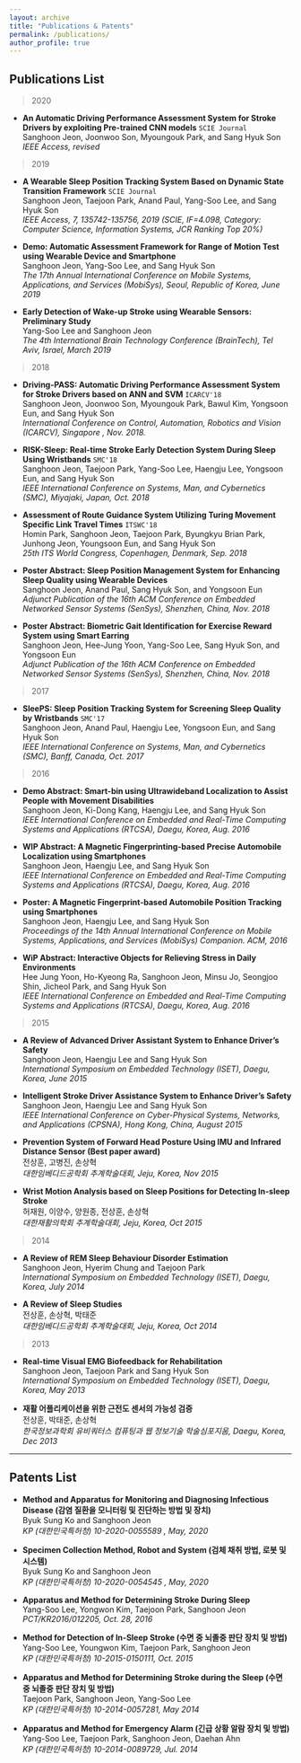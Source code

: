```yaml
---
layout: archive
title: "Publications & Patents"
permalink: /publications/
author_profile: true
---
```


## Publications List
>2020

* **An Automatic Driving Performance Assessment System for Stroke Drivers by exploiting Pre-trained CNN models** `SCIE Journal` <br>
Sanghoon Jeon, Joonwoo Son, Myoungouk Park, and Sang Hyuk Son<br>
_IEEE Access, revised_

>2019

* **A Wearable Sleep Position Tracking System Based on Dynamic State Transition Framework** `SCIE Journal`<br>
Sanghoon Jeon, Taejoon Park, Anand Paul, Yang-Soo Lee, and Sang Hyuk Son<br>
_IEEE Access, 7, 135742-135756, 2019 (SCIE, IF=4.098, Category: Computer Science, Information Systems, JCR Ranking  Top 20%)_

* **Demo: Automatic Assessment Framework for Range of Motion Test using Wearable Device and Smartphone**<br>
 Sanghoon Jeon, Yang-Soo Lee, and Sang Hyuk Son<br>
 _The 17th Annual International Conference on Mobile Systems, Applications, and Services (MobiSys), Seoul, Republic of Korea, June 2019_

* **Early Detection of Wake-up Stroke using Wearable Sensors: Preliminary Study**<br>
Yang-Soo Lee and Sanghoon Jeon<br>
_The 4th International Brain Technology Conference (BrainTech), Tel Aviv, Israel, March 2019_

>2018

* **Driving-PASS: Automatic Driving Performance Assessment System for Stroke Drivers based on ANN and SVM** `ICARCV'18`<br>
    Sanghoon Jeon, Joonwoo Son, Myoungouk Park, Bawul Kim, Yongsoon Eun, and Sang Hyuk Son<br>
    _International Conference on Control, Automation, Robotics and Vision  (ICARCV), Singapore , Nov. 2018._  

* **RISK-Sleep: Real-time Stroke Early Detection System During Sleep Using Wristbands** `SMC'18` <br>
Sanghoon Jeon, Taejoon Park, Yang-Soo Lee, Haengju Lee, Yongsoon Eun, and Sang Hyuk Son<br>
_IEEE International Conference on Systems, Man, and Cybernetics (SMC), Miyajaki, Japan, Oct. 2018_

* **Assessment of Route Guidance System Utilizing Turing Movement Specific Link Travel Times** `ITSWC'18`<br>
Homin Park, Sanghoon Jeon, Taejoon Park, Byungkyu Brian Park, Junhong Jeon, Youngsoon Eun, and Sang Hyuk Son<br>
_25th ITS World Congress, Copenhagen, Denmark, Sep. 2018_

* **Poster Abstract: Sleep Position Management System for Enhancing Sleep Quality using Wearable Devices**<br>
Sanghoon Jeon, Anand Paul, Sang Hyuk Son, and Yongsoon Eun<br>
_Adjunct Publication of the 16th ACM Conference on Embedded Networked Sensor Systems (SenSys), Shenzhen, China, Nov. 2018_

* **Poster Abstract: Biometric Gait Identification for Exercise Reward System using Smart Earring**<br>
Sanghoon Jeon, Hee-Jung Yoon, Yang-Soo Lee, Sang Hyuk Son, and Yongsoon Eun<br>
_Adjunct Publication of the 16th ACM Conference on Embedded Networked Sensor Systems (SenSys), Shenzhen, China, Nov. 2018_

>2017

* **SleePS: Sleep Position Tracking System for Screening Sleep Quality by Wristbands** `SMC'17` <br>
  Sanghoon Jeon, Anand Paul, Haengju Lee, Yongsoon Eun, and Sang Hyuk Son<br>
_IEEE International Conference on Systems, Man, and Cybernetics (SMC), Banff, Canada, Oct. 2017_

>2016

* **Demo Abstract: Smart-bin using Ultrawideband Localization to Assist People with Movement Disabilities**<br>
Sanghoon Jeon, Ki-Dong Kang, Haengju Lee, and Sang Hyuk Son<br>
_IEEE International Conference on Embedded and Real-Time Computing Systems and Applications (RTCSA), Daegu, Korea, Aug. 2016_

* **WIP Abstract: A Magnetic Fingerprinting-based Precise Automobile Localization using Smartphones**<br>
Sanghoon Jeon, Haengju Lee, and Sang Hyuk Son<br>
_IEEE International Conference on Embedded and Real-Time Computing Systems and Applications (RTCSA), Daegu, Korea, Aug. 2016_

* **Poster: A Magnetic Fingerprint-based Automobile Position Tracking using Smartphones**<br>
Sanghoon Jeon, Haengju Lee, and Sang Hyuk Son<br>
_Proceedings of the 14th Annual International Conference on Mobile Systems, Applications, and Services (MobiSys) Companion. ACM, 2016_

* **WiP Abstract: Interactive Objects for Relieving Stress in Daily Environments**<br>
Hee Jung Yoon, Ho-Kyeong Ra, Sanghoon Jeon, Minsu Jo, Seongjoo Shin, Jicheol Park, and Sang Hyuk Son<br>
_IEEE International Conference on Embedded and Real-Time Computing Systems and Applications (RTCSA), Daegu, Korea, Aug. 2016_

>2015

* **A Review of Advanced Driver Assistant System to Enhance Driver’s Safety**<br>
Sanghoon Jeon, Haengju Lee and Sang Hyuk Son<br>
_International Symposium on Embedded Technology (ISET), Daegu, Korea, June 2015_

* **Intelligent Stroke Driver Assistance System to Enhance Driver’s Safety**<br>
Sanghoon Jeon, Haengju Lee and Sang Hyuk Son<br>
_IEEE International Conference on Cyber-Physical Systems, Networks, and Applications (CPSNA), Hong Kong, China, August 2015_

* **Prevention System of Forward Head Posture Using IMU and Infrared Distance Sensor (Best paper award)**<br>
전상훈, 고병진, 손상혁<br>
_대한임베디드공학회 추계학술대회, Jeju, Korea, Nov 2015_

* **Wrist Motion Analysis based on Sleep Positions for Detecting In-sleep Stroke**<br>
허재원, 이양수, 양원종, 전상훈, 손상혁<br>
_대한재활의학회 추계학술대회, Jeju, Korea, Oct 2015_

>2014

* **A Review of REM Sleep Behaviour Disorder Estimation**<br>
Sanghoon Jeon, Hyerim Chung and Taejoon Park<br>
_International Symposium on Embedded Technology (ISET), Daegu, Korea, July 2014_

* **A Review of Sleep Studies**<br>
전상훈, 손상혁, 박태준<br>
_대한임베디드공학회 추계학술대회, Jeju, Korea, Oct 2014_

>2013

* **Real-time Visual EMG Biofeedback for Rehabilitation**<br>
Sanghoon Jeon, Taejoon Park and Sang Hyuk Son<br>
_International Symposium on Embedded Technology (ISET), Daegu, Korea, May 2013_

* **재활 어플리케이션을 위한 근전도 센서의 가능성 검증**<br>
전상훈, 박태준, 손상혁<br>
_한국정보과학회 유비쿼터스 컴퓨팅과 웹 정보기술 학술심포지움, Daegu, Korea, Dec 2013_

***

## Patents List
* **Method and Apparatus for Monitoring and Diagnosing Infectious Disease (감염 질환을 모니터링 및 진단하는 방법 및 장치)**<br>
Byuk Sung Ko and Sanghoon Jeon<br>
_KP (대한민국특허청) 10-2020-0055589 , May, 2020_

* **Specimen Collection Method, Robot and System (검체 채취 방법, 로봇 및 시스템)**<br>
Byuk Sung Ko and Sanghoon Jeon<br>
_KP (대한민국특허청) 10-2020-0054545 , May, 2020_

* **Apparatus and Method for Determining Stroke During Sleep**<br>
Yang-Soo Lee, Yongwon Kim, Taejoon Park, Sanghoon Jeon<br>
_PCT/KR2016/012205, Oct. 28, 2016_

* **Method for Detection of In-Sleep Stroke (수면 중 뇌졸중 판단 장치 및 방법)**<br>
Yang-Soo Lee, Youngwon Kim, Taejoon Park, Sanghoon Jeon<br>
_KP (대한민국특허청) 10-2015-0150111, Oct. 2015_

* **Apparatus and Method for Determining Stroke during the Sleep (수면 중 뇌졸중 판단 장치 및 방법)**<br>
Taejoon Park, Sanghoon Jeon, Yang-Soo Lee<br>
_KP (대한민국특허청) 10-2014-0057281, May 2014_

* **Apparatus and Method for Emergency Alarm (긴급 상황 알람 장치 및 방법)**<br>
Yang-Soo Lee, Taejoon Park, Sanghoon Jeon, Daehan Ahn<br>
_KP (대한민국특허청) 10-2014-0089729, Jul. 2014_
